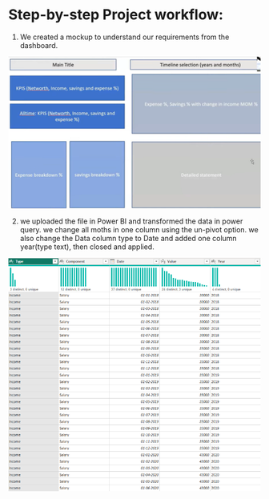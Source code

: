 # Step-by-step Project workflow:

1. We created a mockup to understand our requirements from the dashboard.
   
<img src="https://github.com/prashantsingh8962/Personal_Finance_Analysis/blob/main/Resources/Mockup.png" class="center">

2. we uploaded the file in Power BI and transformed the data in power query. we change all moths in one column using the un-pivot option. we also change the Data column type to Date and added one column year(type text), then closed and applied.


<img src="https://github.com/prashantsingh8962/Personal_Finance_Analysis/blob/main/Resources/Power_query.png" class="center">



